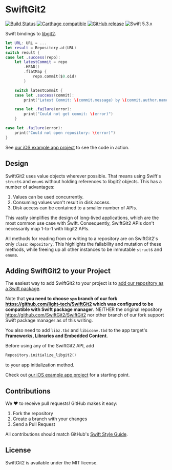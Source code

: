 # SwiftGit2
[![Build Status](https://travis-ci.org/SwiftGit2/SwiftGit2.svg)](https://travis-ci.org/SwiftGit2/SwiftGit2)
[![Carthage compatible](https://img.shields.io/badge/Carthage-compatible-4BC51D.svg?style=flat)](#carthage)
[![GitHub release](https://img.shields.io/github/release/SwiftGit2/SwiftGit2.svg)](https://github.com/SwiftGit2/SwiftGit2/releases)
![Swift 5.3.x](https://img.shields.io/badge/Swift-5.3.x-orange.svg)

Swift bindings to [libgit2](https://github.com/libgit2/libgit2).

```swift
let URL: URL = ...
let result = Repository.at(URL)
switch result {
case let .success(repo):
    let latestCommit = repo
        .HEAD()
        .flatMap {
            repo.commit($0.oid)
        }

    switch latestCommit {
    case let .success(commit):
        print("Latest Commit: \(commit.message) by \(commit.author.name)")

    case let .failure(error):
        print("Could not get commit: \(error)")
    }

case let .failure(error):
    print("Could not open repository: \(error)")
}
```

See [our iOS example app project](https://github.com/light-tech/SwiftGit2-SampleApp) to see the code in action.

## Design
SwiftGit2 uses value objects wherever possible. That means using Swift's `struct`s and `enum`s without holding references to libgit2 objects. This has a number of advantages:

1. Values can be used concurrently.
2. Consuming values won't result in disk access.
3. Disk access can be contained to a smaller number of APIs.

This vastly simplifies the design of long-lived applications, which are the most common use case with Swift. Consequently, SwiftGit2 APIs don't necessarily map 1-to-1 with libgit2 APIs.

All methods for reading from or writing to a repository are on SwiftGit2's only `class`: `Repository`. This highlights the failability and mutation of these methods, while freeing up all other instances to be immutable `struct`s and `enum`s.

## Adding SwiftGit2 to your Project
The easiest way to add SwiftGit2 to your project is to [add our repository as a Swift package](https://developer.apple.com/documentation/swift_packages/adding_package_dependencies_to_your_app).

Note that **you need to choose `spm` branch of our fork https://github.com/light-tech/SwiftGit2 which was configured to be compatible with Swift package manager**. NEITHER the original repository https://github.com/SwiftGit2/SwiftGit2 nor other branch of our fork support Swift package manager as of this writing.

You also need to add `libz.tbd` and `libiconv.tbd` to the app target's **Frameworks, Libraries and Embedded Content**.

Before using any of the SwiftGit2 API, add
```swift
Repository.initialize_libgit2()
```
to your app initialization method.

Check out [our iOS example app project](https://github.com/light-tech/SwiftGit2-SampleApp) for a starting point.

## Contributions
We :heart: to receive pull requests! GitHub makes it easy:

1. Fork the repository
2. Create a branch with your changes
3. Send a Pull Request

All contributions should match GitHub's [Swift Style Guide](https://github.com/github/swift-style-guide).

## License
SwiftGit2 is available under the MIT license.
